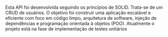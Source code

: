 Esta API foi desenvolvida seguindo os princípios de SOLID. 
Trata-se de um CRUD de usuários. 
O objetivo foi construir uma aplicação escalável e eficiente com foco em código limpo, arquitetura de software, injeção de dependências e programação orientada à objetos (POO).
Atualmente o projeto está na fase de implementação de testes unitários
